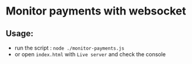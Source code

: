 # Monitor payments with websocket

## Usage:

- run the script : `node ./monitor-payments.js`
- or open `index.html` with `Live server` and check the console
